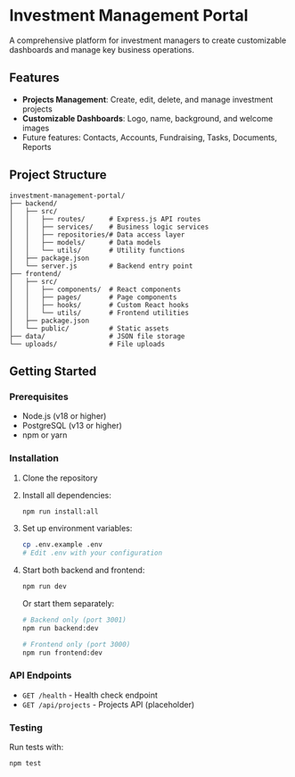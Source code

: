 # Investment Management Portal

A comprehensive platform for investment managers to create customizable dashboards and manage key business operations.

## Features

- **Projects Management**: Create, edit, delete, and manage investment projects
- **Customizable Dashboards**: Logo, name, background, and welcome images
- Future features: Contacts, Accounts, Fundraising, Tasks, Documents, Reports

## Project Structure

```
investment-management-portal/
├── backend/
│   ├── src/
│   │   ├── routes/      # Express.js API routes
│   │   ├── services/    # Business logic services
│   │   ├── repositories/# Data access layer
│   │   ├── models/      # Data models
│   │   └── utils/       # Utility functions
│   ├── package.json
│   └── server.js        # Backend entry point
├── frontend/
│   ├── src/
│   │   ├── components/  # React components
│   │   ├── pages/       # Page components
│   │   ├── hooks/       # Custom React hooks
│   │   └── utils/       # Frontend utilities
│   ├── package.json
│   └── public/          # Static assets
├── data/                # JSON file storage
└── uploads/             # File uploads
```

## Getting Started

### Prerequisites

- Node.js (v18 or higher)
- PostgreSQL (v13 or higher)
- npm or yarn

### Installation

1. Clone the repository
2. Install all dependencies:
   ```bash
   npm run install:all
   ```

3. Set up environment variables:
   ```bash
   cp .env.example .env
   # Edit .env with your configuration
   ```

4. Start both backend and frontend:
   ```bash
   npm run dev
   ```

   Or start them separately:
   ```bash
   # Backend only (port 3001)
   npm run backend:dev
   
   # Frontend only (port 3000)
   npm run frontend:dev
   ```

### API Endpoints

- `GET /health` - Health check endpoint
- `GET /api/projects` - Projects API (placeholder)

### Testing

Run tests with:
```bash
npm test
```

